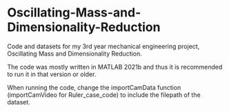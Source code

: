 # Oscillating-Mass-and-Dimensionality-Reduction
Code and datasets for my 3rd year mechanical engineering project, Oscillating Mass and Dimensionality Reduction.

The code was mostly written in MATLAB 2021b and thus it is recommended to run it in that version or older.

When running the code, change the importCamData function (importCamVideo for Ruler_case_code) to include the filepath of the dataset.
